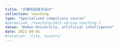 ```yaml
---
title: "计算机组成与设计"
collection: teaching
type: "Specialized compulsory course"
#permalink: /teaching/2015-spring-teaching-1
venue: "WuHan University, artificial intelligence"
date: 2021-09-01
#location: "City, Country"
---
```

